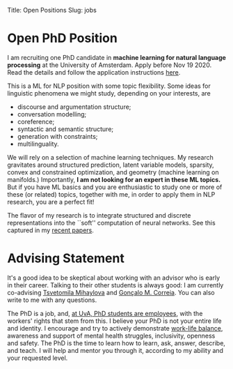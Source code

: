Title: Open Positions
Slug: jobs

# Open PhD Position

I am recruiting one PhD candidate
in **machine learning for natural language processing**
at the University of Amsterdam. 
Apply before Nov 19 2020. Read the details and follow the application
instructions
[here](https://ivi.uva.nl/shared/uva/en/vacancies/2020/10/20-612-phd-position-in-machine-learning-for-natural-language-processing.html).

This is a ML for NLP position with some topic flexibility. Some ideas for linguistic
phenomena we might study, depending on your interests, are

 - discourse and argumentation structure;
 - conversation modelling;
 - coreference;
 - syntactic and semantic structure;
 - generation with constraints;
 - multilinguality.

We will rely on a selection of machine learning techniques. My research
gravitates around structured prediction, latent variable models, sparsity,
convex and constrained optimization, and geometry (machine learning on
manifolds.) Importantly, **I am not looking for an expert in these ML topics.**
But if you have ML basics and you are enthusiastic to study one or more of these
(or related) topics, together with me, in order to apply them in NLP research, 
you are a perfect fit!

The flavor of my research is to integrate structured and discrete
representations into the ``soft'' computation of neural networks.
See this captured in my [recent papers](/papers.html).

# Advising Statement

It's a good idea to be skeptical about working with an advisor who is early in
their career. Talking to their other students is always good: I am currently co-advising
[Tsvetomila Mihaylova](https://tsvm.github.io/)
and [Gonçalo M. Correia](https://goncalomcorreia.github.io/).
You can also write to me with any questions.

The PhD is a job, and, [at UvA, PhD students are employees](https://www.uva.nl/en/about-the-uva/working-at-the-uva/terms-of-employment/terms-of-employment.html),
with the workers' rights
that stem from this. 
I believe your PhD is not your entire life and identity. I encourage and try to
actively demonstrate [work-life
balance](https://www.uva.nl/en/about-the-uva/working-at-the-uva/terms-of-employment/work-and-personal-life/work-and-personal-life.html), awareness and support of mental health struggles,
inclusivity, openness and safety.
The PhD is the time to learn how to learn, ask,
answer, describe, and teach. I will help and mentor you through it,
according to my ability and your requested level.
